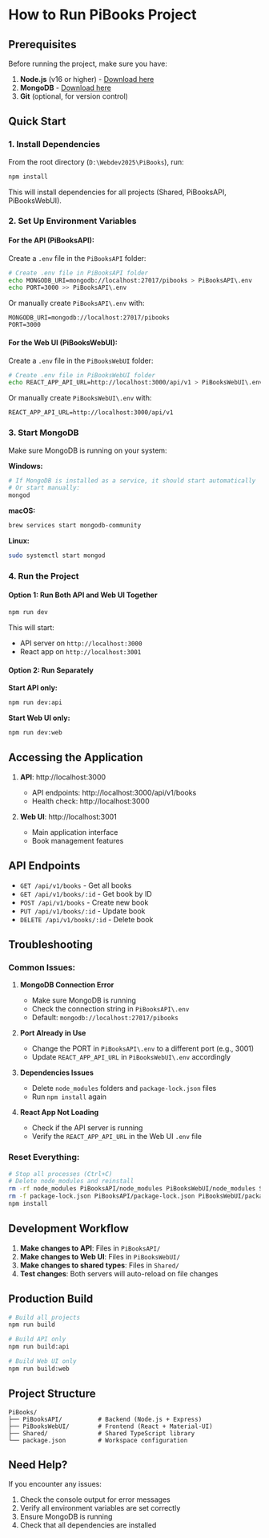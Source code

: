 # How to Run PiBooks Project

## Prerequisites

Before running the project, make sure you have:

1. **Node.js** (v16 or higher) - [Download here](https://nodejs.org/)
2. **MongoDB** - [Download here](https://www.mongodb.com/try/download/community)
3. **Git** (optional, for version control)

## Quick Start

### 1. Install Dependencies

From the root directory (`D:\Webdev2025\PiBooks`), run:

```bash
npm install
```

This will install dependencies for all projects (Shared, PiBooksAPI, PiBooksWebUI).

### 2. Set Up Environment Variables

#### For the API (PiBooksAPI):
Create a `.env` file in the `PiBooksAPI` folder:

```bash
# Create .env file in PiBooksAPI folder
echo MONGODB_URI=mongodb://localhost:27017/pibooks > PiBooksAPI\.env
echo PORT=3000 >> PiBooksAPI\.env
```

Or manually create `PiBooksAPI\.env` with:
```
MONGODB_URI=mongodb://localhost:27017/pibooks
PORT=3000
```

#### For the Web UI (PiBooksWebUI):
Create a `.env` file in the `PiBooksWebUI` folder:

```bash
# Create .env file in PiBooksWebUI folder
echo REACT_APP_API_URL=http://localhost:3000/api/v1 > PiBooksWebUI\.env
```

Or manually create `PiBooksWebUI\.env` with:
```
REACT_APP_API_URL=http://localhost:3000/api/v1
```

### 3. Start MongoDB

Make sure MongoDB is running on your system:

**Windows:**
```bash
# If MongoDB is installed as a service, it should start automatically
# Or start manually:
mongod
```

**macOS:**
```bash
brew services start mongodb-community
```

**Linux:**
```bash
sudo systemctl start mongod
```

### 4. Run the Project

#### Option 1: Run Both API and Web UI Together
```bash
npm run dev
```

This will start:
- API server on `http://localhost:3000`
- React app on `http://localhost:3001`

#### Option 2: Run Separately

**Start API only:**
```bash
npm run dev:api
```

**Start Web UI only:**
```bash
npm run dev:web
```

## Accessing the Application

1. **API**: http://localhost:3000
   - API endpoints: http://localhost:3000/api/v1/books
   - Health check: http://localhost:3000

2. **Web UI**: http://localhost:3001
   - Main application interface
   - Book management features

## API Endpoints

- `GET /api/v1/books` - Get all books
- `GET /api/v1/books/:id` - Get book by ID
- `POST /api/v1/books` - Create new book
- `PUT /api/v1/books/:id` - Update book
- `DELETE /api/v1/books/:id` - Delete book

## Troubleshooting

### Common Issues:

1. **MongoDB Connection Error**
   - Make sure MongoDB is running
   - Check the connection string in `PiBooksAPI\.env`
   - Default: `mongodb://localhost:27017/pibooks`

2. **Port Already in Use**
   - Change the PORT in `PiBooksAPI\.env` to a different port (e.g., 3001)
   - Update `REACT_APP_API_URL` in `PiBooksWebUI\.env` accordingly

3. **Dependencies Issues**
   - Delete `node_modules` folders and `package-lock.json` files
   - Run `npm install` again

4. **React App Not Loading**
   - Check if the API server is running
   - Verify the `REACT_APP_API_URL` in the Web UI `.env` file

### Reset Everything:
```bash
# Stop all processes (Ctrl+C)
# Delete node_modules and reinstall
rm -rf node_modules PiBooksAPI/node_modules PiBooksWebUI/node_modules Shared/node_modules
rm -f package-lock.json PiBooksAPI/package-lock.json PiBooksWebUI/package-lock.json Shared/package-lock.json
npm install
```

## Development Workflow

1. **Make changes to API**: Files in `PiBooksAPI/`
2. **Make changes to Web UI**: Files in `PiBooksWebUI/`
3. **Make changes to shared types**: Files in `Shared/`
4. **Test changes**: Both servers will auto-reload on file changes

## Production Build

```bash
# Build all projects
npm run build

# Build API only
npm run build:api

# Build Web UI only
npm run build:web
```

## Project Structure

```
PiBooks/
├── PiBooksAPI/          # Backend (Node.js + Express)
├── PiBooksWebUI/        # Frontend (React + Material-UI)
├── Shared/              # Shared TypeScript library
└── package.json         # Workspace configuration
```

## Need Help?

If you encounter any issues:
1. Check the console output for error messages
2. Verify all environment variables are set correctly
3. Ensure MongoDB is running
4. Check that all dependencies are installed
